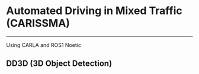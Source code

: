 # Automated Driving in Mixed Traffic (CARISSMA)
---
Using CARLA and ROS1 Noetic

## DD3D (3D Object Detection)